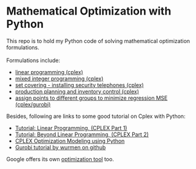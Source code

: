 # Mathematical Optimization with Python

This repo is to hold my Python code of solving mathematical optimization formulations. <br/><br/>
Formulations include:
- [linear programming (cplex)](./LP/LP_final.ipynb)
- [mixed integer programming (cplex)](./MIP/MIP_final.ipynb)
- [set covering - installing security telephones (cplex)](./Set%20Covering/Installing%20Security%20Telephones.ipynb)
- [production planning and inventory control (cplex)](./Inventory%20Control/Production%20Planning%20and%20Inventory%20Control.ipynb)
- [assign points to different groups to minimize regression MSE (cplex/gurobi)](./MIP/Assign%20points%20to%20different%20groups%20to%20minimize%20regression%20MSE.ipynb)

Besides, following are links to some good tutorial on Cplex with Python:
- [Tutorial: Linear Programming, (CPLEX Part 1)](https://ibmdecisionoptimization.github.io/tutorials/html/Linear_Programming.html)
- [Tutorial: Beyond Linear Programming, (CPLEX Part 2)](https://ibmdecisionoptimization.github.io/tutorials/html/Beyond_Linear_Programming.html)
- [CPLEX Optimization Modeling using Python](https://www-01.ibm.com/support/docview.wss?uid=swg27042869&aid=1)
- [Gurobi tutorial by wurmen on github](https://github.com/wurmen/Gurobi-Python)

Google offers its own [optimization tool](https://developers.google.com/optimization/) too.
